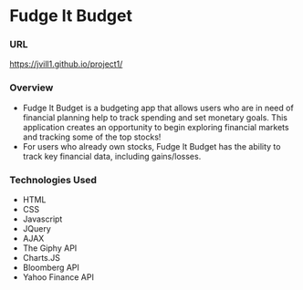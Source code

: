 # Fudge It Budget

 ### URL
https://jvill1.github.io/project1/

### Overview

* Fudge It Budget is a budgeting app that allows users who are in need of financial planning help to track spending and set monetary goals. This application creates an opportunity to begin exploring financial markets and tracking some of the top stocks!
* For users who already own stocks, Fudge It Budget has the ability to track key financial data, including gains/losses.
 
### Technologies Used

  * HTML
  * CSS
  * Javascript
  * JQuery
  * AJAX
  * The Giphy API
  * Charts.JS
  * Bloomberg API
  * Yahoo Finance API
  
  
  
 
